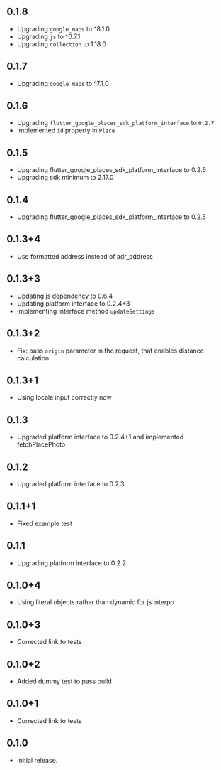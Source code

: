 ## 0.1.8

* Upgrading `google_maps` to ^8.1.0
* Upgrading `js` to ^0.7.1
* Upgrading `collection` to 1.18.0

## 0.1.7

* Upgrading `google_maps` to ^7.1.0

## 0.1.6

* Upgrading `flutter_google_places_sdk_platform_interface` to `0.2.7`
* Implemented `id` property in `Place`

## 0.1.5

* Upgrading flutter_google_places_sdk_platform_interface to 0.2.6
* Upgrading sdk minimum to 2.17.0

## 0.1.4

* Upgrading flutter_google_places_sdk_platform_interface to 0.2.5

## 0.1.3+4

* Use formatted address instead of adr_address

## 0.1.3+3

* Updating js dependency to 0.6.4
* Updating platform interface to 0.2.4+3
* implementing interface method `updateSettings`

## 0.1.3+2

* Fix: pass `origin` parameter in the request, that enables distance calculation

## 0.1.3+1

* Using locale input correctly now

## 0.1.3

* Upgraded platform interface to 0.2.4+1 and implemented fetchPlacePhoto

## 0.1.2

* Upgraded platform interface to 0.2.3

## 0.1.1+1

* Fixed example test

## 0.1.1

* Upgrading platform interface to 0.2.2

## 0.1.0+4

* Using literal objects rather than dynamic for js interpo

## 0.1.0+3

* Corrected link to tests

## 0.1.0+2

* Added dummy test to pass build

## 0.1.0+1

* Corrected link to tests

## 0.1.0

* Initial release.
